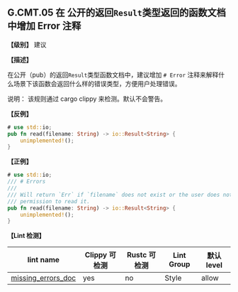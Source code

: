## G.CMT.05  在 公开的返回`Result`类型返回的函数文档中增加 Error 注释

**【级别】** 建议

**【描述】**

在公开（pub）的返回`Result`类型函数文档中，建议增加 `# Error` 注释来解释什么场景下该函数会返回什么样的错误类型，方便用户处理错误。

说明： 该规则通过 cargo clippy 来检测。默认不会警告。

**【反例】**

```rust
# use std::io;
pub fn read(filename: String) -> io::Result<String> {
    unimplemented!();
}
```

**【正例】**

```rust
# use std::io;
/// # Errors
///
/// Will return `Err` if `filename` does not exist or the user does not have
/// permission to read it.
pub fn read(filename: String) -> io::Result<String> {
    unimplemented!();
}
```

**【Lint 检测】**

| lint name | Clippy 可检测 | Rustc 可检测 | Lint Group | 默认 level |
| ------ | ---- | --------- | ------ | ------ | 
| [missing_errors_doc ](https://rust-lang.github.io/rust-clippy/master/index.html#missing_errors_doc ) | yes| no | Style | allow | 